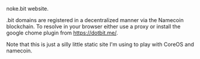 noke.bit website.

.bit domains are registered in a decentralized manner via the Namecoin blockchain.  To resolve in your browser either use a proxy or install the google chome plugin from https://dotbit.me/.

Note that this is just a silly little static site I'm using to play with CoreOS and namecoin.
